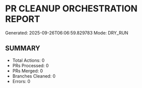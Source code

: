 # PR CLEANUP ORCHESTRATION REPORT
Generated: 2025-09-26T06:06:59.829783
Mode: DRY_RUN

## SUMMARY
- Total Actions: 0
- PRs Processed: 0
- PRs Merged: 0
- Branches Cleaned: 0
- Errors: 0


